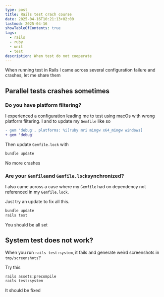 ```yaml
---
type: post
title: Rails test crach course
date: 2025-04-16T10:21:13+02:00
lastmod: 2025-04-16
showTableOfContents: true
tags:
  - rails
  - ruby
  - unit
  - test
description: When test do not cooperate
---
```


When running test in Rails I came across several configuration failure and crashes, let me share them

## Parallel tests crashes sometimes

### Do you have platform filtering?

I experienced a configuration leading me to test using macOs with wrong platform filtering. I and to update my `Gemfile` like so

```diff
- gem 'debug', platforms: %i[ruby mri mingw x64_mingw windows]
+ gem 'debug'
```

Then update `Gemfile.lock` with

```bash
bundle update
```

No more crashes

### Are your `Gemfile`and `Gemfile.lock`synchronized?

I also came across a case where my `Gemfile` had on dependency not referenced in my `Gemfile.lock`.

Just try an update to fix all this.

```sh
bundle update
rails test
```
You should be all set

## System test does not work?

When you run `rails test:system`, it fails and generate weird screenshots in `tmp/screenshots`?

Try this

```sh
rails assets:precompile 
rails test:system
```
It should be fixed